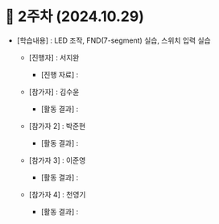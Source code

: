 # 📑 2주차 (2024.10.29)

- [학습내용] : LED 조작, FND(7-segment) 실습, 스위치 입력 실습
  
   - [진행자]   : 서지완
      - [진행 자료] : 
   
   - [참가자]   : 김수윤
      - [활동 결과] : 
      
   - [참가자 2]   : 박준현
      - [활동 결과] :

   - [참가자 3]   : 이준영
      - [활동 결과] :
  
   - [참가자 4]   : 천영기
      - [활동 결과] :
